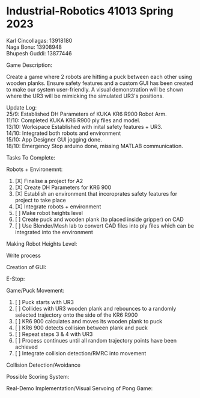 # Industrial-Robotics 41013 Spring 2023

Karl Cincollagas: 13918180 <br>
Naga Bonu: 13908948 <br>
Bhupesh Guddi: 13877446 <br>

Game Description:

Create a game where 2 robots are hitting a puck between each other using wooden planks. Ensure safety features and a custom GUI has been created to make our system user-friendly. A visual demonstration will be shown where the UR3 will be mimicking the simulated UR3's positions. 

Update Log: <br>
25/9: Established DH Parameters of KUKA KR6 R900 Robot Arm. <br>
11/10: Completed KUKA KR6 R900 ply files and model. <br>
13/10: Workspace Established with inital safety features + UR3. <br>
14/10: Integrated both robots and environment <br>
15/10: App Designer GUI jogging done. <br>
18/10: Emergency Stop arduino done, missing MATLAB communication. <br>

Tasks To Complete:

Robots + Environemnt:
1. [X] Finalise a project for A2
2. [X] Create DH Parameters for KR6 900
3. [X] Establish an environment that incoroprates safety features for project to take place
4. [X] Integrate robots + environment
5. [ ] Make robot heights level
7. [ ] Create puck and wooden plank (to placed inside gripper) on CAD
8. [ ] Use Blender/Mesh lab to convert CAD files into ply files which can be integrated into the environment

Making Robot Heights Level:

Write process

Creation of GUI: <br>


E-Stop: <br>


Game/Puck Movement: <br>
1. [ ] Puck starts with UR3
2. [ ] Collides with UR3 wooden plank and rebounces to a randomly selected trajectory onto the side of the KR6 R900
3. [ ] KR6 900 calculates and moves its wooden plank to puck
4. [ ] KR6 900 detects collision between plank and puck
5. [ ] Repeat steps 3 & 4 with UR3
6. [ ] Process continues until all random trajectory points have been achieved
7. [ ] Integrate collision detection/RMRC into movement 


Collision Detection/Avoidance <br>


Possible Scoring System: <br>

Real-Demo Implementation/Visual Servoing of Pong Game:


